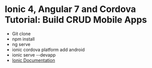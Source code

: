 # Ionic 4, Angular 7 and Cordova Tutorial: Build CRUD Mobile Apps
- Git clone
- npm install
- ng serve
- ionic cordova platform add android
- ionic serve --devapp
- [Ionic Documentation](https://ionicframework.com/docs)